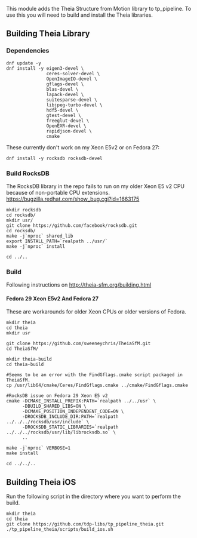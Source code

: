 
This module adds the Theia Structure from Motion library to tp_pipeline. To use this you will need to build and install the Theia libraries.

## Building Theia Library

### Dependencies
```
dnf update -y
dnf install -y eigen3-devel \
               ceres-solver-devel \
               OpenImageIO-devel \
               gflags-devel \
               blas-devel \
               lapack-devel \
               suitesparse-devel \
               libjpeg-turbo-devel \
               hdf5-devel \
               gtest-devel \
               freeglut-devel \
               OpenEXR-devel \
               rapidjson-devel \
               cmake
```

These currently don't work on my Xeon E5v2 or on Fedora 27:
```
dnf install -y rocksdb rocksdb-devel
```

### Build RocksDB
The RocksDB library in the repo fails to run on my older Xeon E5 v2 CPU because of non-portable CPU extensions. 
https://bugzilla.redhat.com/show_bug.cgi?id=1663175

```
mkdir rocksdb
cd rocksdb/
mkdir usr/
git clone https://github.com/facebook/rocksdb.git
cd rocksdb/
make -j`nproc` shared_lib
export INSTALL_PATH=`realpath ../usr/`
make -j`nproc` install

cd ../..

```

### Build
Following instructions on http://theia-sfm.org/building.html

#### Fedora 29 Xeon E5v2 And Fedora 27
These are workarounds for older Xeon CPUs or older versions of Fedora.
```
mkdir theia
cd theia
mkdir usr

git clone https://github.com/sweeneychris/TheiaSfM.git
cd TheiaSfM/

mkdir theia-build
cd theia-build

#Seems to be an error with the FindGflags.cmake script packaged in TheiaSfM.
cp /usr/lib64/cmake/Ceres/FindGflags.cmake ../cmake/FindGflags.cmake

#RocksDB issue on Fedora 29 Xeon E5 v2
cmake -DCMAKE_INSTALL_PREFIX:PATH=`realpath ../../usr` \
      -DBUILD_SHARED_LIBS=ON \
      -DCMAKE_POSITION_INDEPENDENT_CODE=ON \
      -DROCKSDB_INCLUDE_DIR:PATH=`realpath ../../../rocksdb/usr/include` \
      -DROCKSDB_STATIC_LIBRARIES=`realpath ../../../rocksdb/usr/lib/librocksdb.so` \
      ..

make -j`nproc` VERBOSE=1
make install

cd ../../..

```

## Building Theia iOS
Run the following script in the directory where you want to perform the build.
```
mkdir theia
cd theia
git clone https://github.com/tdp-libs/tp_pipeline_theia.git
./tp_pipeline_theia/scripts/build_ios.sh

```

